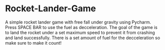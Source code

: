 # Rocket-Lander-Game
A simple rocket lander game with free fall under gravity using Pycharm.
Press SPACE BAR to use the fuel as decceleration. The goal of the game is to land the rocket under a set maximum speed to prevent it from crashing and land successfully. There is a set amount of fuel for the decceleration so make sure to make it count!
